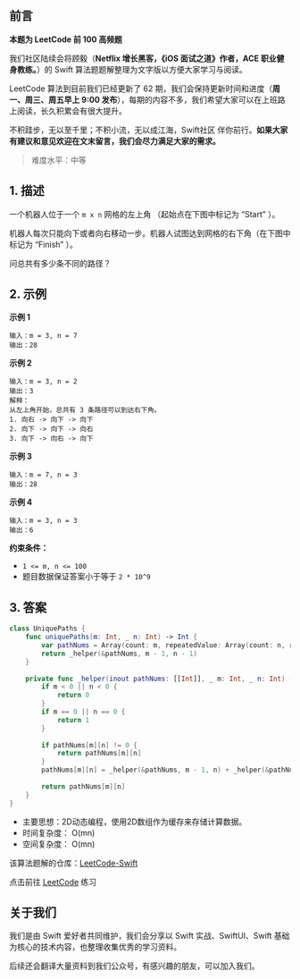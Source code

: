 ## 前言

**本题为 LeetCode 前 100 高频题**

我们社区陆续会将顾毅（**Netflix 增长黑客，《iOS 面试之道》作者，ACE 职业健身教练。**）的 Swift 算法题题解整理为文字版以方便大家学习与阅读。

LeetCode 算法到目前我们已经更新了 62 期，我们会保持更新时间和进度（**周一、周三、周五早上 9:00 发布**），每期的内容不多，我们希望大家可以在上班路上阅读，长久积累会有很大提升。

不积跬步，无以至千里；不积小流，无以成江海，Swift社区 伴你前行。**如果大家有建议和意见欢迎在文末留言，我们会尽力满足大家的需求。**

> 难度水平：中等

## 1. 描述

一个机器人位于一个 `m x n` 网格的左上角 （起始点在下图中标记为 “Start” ）。

机器人每次只能向下或者向右移动一步。机器人试图达到网格的右下角（在下图中标记为 “Finish” ）。

问总共有多少条不同的路径？

## 2. 示例

**示例 1**

```
输入：m = 3, n = 7
输出：28
```

**示例 2**

```
输入：m = 3, n = 2
输出：3
解释：
从左上角开始，总共有 3 条路径可以到达右下角。
1. 向右 -> 向下 -> 向下
2. 向下 -> 向下 -> 向右
3. 向下 -> 向右 -> 向下
```

**示例 3**

```
输入：m = 7, n = 3
输出：28
```

**示例 4**

```
输入：m = 3, n = 3
输出：6
```

**约束条件：**

- `1 <= m, n <= 100`
- 题目数据保证答案小于等于 `2 * 10^9`

## 3. 答案

```swift
class UniquePaths {
    func uniquePaths(m: Int, _ n: Int) -> Int {
        var pathNums = Array(count: m, repeatedValue: Array(count: n, repeatedValue: 0))
        return _helper(&pathNums, m - 1, n - 1)
    }
    
    private func _helper(inout pathNums: [[Int]], _ m: Int, _ n: Int) -> Int {
        if m < 0 || n < 0 {
            return 0
        }
        if m == 0 || n == 0 {
            return 1
        }
        
        if pathNums[m][n] != 0 {
            return pathNums[m][n]
        }
        pathNums[m][n] = _helper(&pathNums, m - 1, n) + _helper(&pathNums, m, n - 1)
        
        return pathNums[m][n]
    }
}
```

* 主要思想：2D动态编程，使用2D数组作为缓存来存储计算数据。
* 时间复杂度： O(mn)
* 空间复杂度： O(mn)

该算法题解的仓库：[LeetCode-Swift](https://github.com/soapyigu/LeetCode-Swift "LeetCode-Swift")

点击前往 [LeetCode](https://leetcode.com/problems/unique-paths/ "LeetCode") 练习

## 关于我们

我们是由 Swift 爱好者共同维护，我们会分享以 Swift 实战、SwiftUI、Swift 基础为核心的技术内容，也整理收集优秀的学习资料。

后续还会翻译大量资料到我们公众号，有感兴趣的朋友，可以加入我们。
